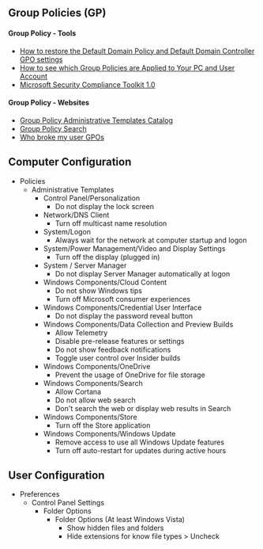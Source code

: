 ## Group Policies (GP)

#### Group Policy - Tools 
  - [How to restore the Default Domain Policy and Default Domain Controller GPO settings](https://docs.microsoft.com/en-us/windows-server/administration/windows-commands/dcgpofix)
  - [How to see which Group Policies are Applied to Your PC and User Account](https://docs.microsoft.com/en-us/windows-server/administration/windows-commands/gpresult)
  - [Microsoft Security Compliance Toolkit 1.0](https://www.microsoft.com/en-us/download/details.aspx?id=55319)
  
#### Group Policy - Websites
  - [Group Policy Administrative Templates Catalog](https://getadmx.com/)
  - [Group Policy Search](https://gpsearch.azurewebsites.net/)
  - [Who broke my user GPOs](https://blogs.technet.microsoft.com/askpfeplat/2016/07/05/who-broke-my-user-gpos/)


## Computer Configuration
  - Policies
    - Administrative Templates
      - Control Panel/Personalization
          - Do not display the lock screen
      - Network/DNS Client
          - Turn off multicast name resolution
      - System/Logon
          - Always wait for the network at computer startup and logon
      -  System/Power Management/Video and Display Settings
          - Turn off the display (plugged in)
      -  System / Server Manager
          - Do not display Server Manager automatically at logon
       - Windows Components/Cloud Content
          - Do not show Windows tips
          - Turn off Microsoft consumer experiences
       - Windows Components/Credential User Interface
          - Do not display the password reveal button
       - Windows Components/Data Collection and Preview Builds
          - Allow Telemetry
          - Disable pre-release features or settings
          - Do not show feedback notifications
          - Toggle user control over Insider builds
       - Windows Components/OneDrive
          - Prevent the usage of OneDrive for file storage
       - Windows Components/Search
          - Allow Cortana
          - Do not allow web search
          - Don't search the web or display web results in Search
       - Windows Components/Store
          - Turn off the Store application
       - Windows Components/Windows Update
          - Remove access to use all Windows Update features
          - Turn off auto-restart for updates during active hours


## User Configuration
  - Preferences
    - Control Panel Settings
      - Folder Options
        - Folder Options (At least Windows Vista)
          - Show hidden files and folders
          - Hide extensions for know file types > Uncheck
